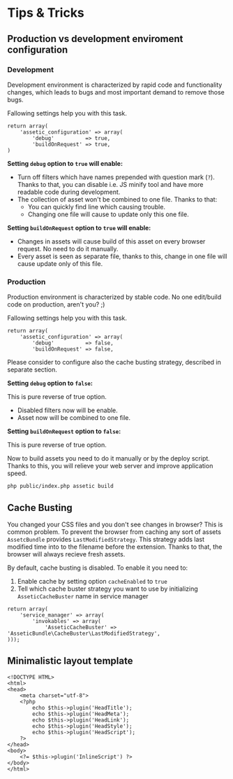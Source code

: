 # Tips & Tricks

## Production vs development enviroment configuration

### Development

Development environment is characterized by rapid code and functionality changes, which leads to bugs and most important demand to remove those bugs.

Fallowing settings help you with this task.

```
return array(
    'assetic_configuration' => array(
        'debug'          => true,
        'buildOnRequest' => true,
)
```

**Setting `debug` option to `true` will enable:**

- Turn off filters which have names prepended with question mark (`?`). Thanks to that, you can disable i.e. JS minify tool and have more readable code during development.
- The collection of asset won't be combined to one file. Thanks to that:
  - You can quickly find line which causing trouble.
  - Changing one file will cause to update only this one file.

**Setting `buildOnRequest` option to `true` will enable:**

- Changes in assets will cause build of this asset on every browser request. No need to do it manually.
- Every asset is seen as separate file, thanks to this, change in one file will cause update only of this file.

### Production

Production environment is characterized by stable code.
No one edit/build code on production, aren't you? ;)

Fallowing settings help you with this task.

```
return array(
    'assetic_configuration' => array(
        'debug'          => false,
        'buildOnRequest' => false,
```

Please consider to configure also the cache busting strategy, described in separate section.

**Setting `debug` option to `false`:**

This is pure reverse of true option.

- Disabled filters now will be enable.
- Asset now will be combined to one file.

**Setting `buildOnRequest` option to `false`:**

This is pure reverse of true option.

Now to build assets you need to do it manually or by the deploy script. 
Thanks to this, you will relieve your web server and improve application speed.

```
php public/index.php assetic build
```

## Cache Busting

You changed your CSS files and you don't see changes in browser?
This is common problem. 
To prevent the browser from caching any sort of assets `AssetcBundle` provides `LastModifiedStrategy`. 
This strategy adds last modified time into to the filename before the extension.
Thanks to that, the browser will always recieve fresh assets.

By default, cache busting is disabled.
To enable it you need to:

1. Enable cache by setting option `cacheEnabled` to `true`
2. Tell which cache buster strategy you want to use by initializing `AsseticCacheBuster` name in service manager 
```
return array(
    'service_manager' => array(
        'invokables' => array(
            'AsseticCacheBuster' => 'AsseticBundle\CacheBuster\LastModifiedStrategy',
)));
```


## Minimalistic layout template

```
<!DOCTYPE HTML>
<html>
<head>
    <meta charset="utf-8">
    <?php
        echo $this->plugin('HeadTitle');
        echo $this->plugin('HeadMeta');
        echo $this->plugin('HeadLink');
        echo $this->plugin('HeadStyle');
        echo $this->plugin('HeadScript');
    ?>
</head>
<body>
    <?= $this->plugin('InlineScript') ?>
</body>
</html>
```